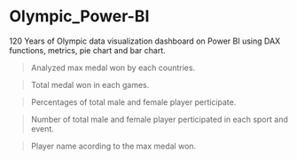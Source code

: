 # Olympic_Power-BI
120 Years of Olympic data visualization dashboard on Power BI using DAX functions, metrics, pie chart and bar chart.


> Analyzed max medal won by each countries.

> Total medal won in each games.

> Percentages of total male and female player perticipate.

> Number of total male and female player perticipated in each sport and event.

> Player name acording to the max medal won.
